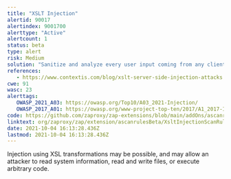 ```yaml
---
title: "XSLT Injection"
alertid: 90017
alertindex: 9001700
alerttype: "Active"
alertcount: 1
status: beta
type: alert
risk: Medium
solution: "Sanitize and analyze every user input coming from any client-side."
references:
   - https://www.contextis.com/blog/xslt-server-side-injection-attacks
cwe: 91
wasc: 23
alerttags: 
   OWASP_2021_A03: https://owasp.org/Top10/A03_2021-Injection/
   OWASP_2017_A01: https://owasp.org/www-project-top-ten/2017/A1_2017-Injection.html
code: https://github.com/zaproxy/zap-extensions/blob/main/addOns/ascanrulesBeta/src/main/java/org/zaproxy/zap/extension/ascanrulesBeta/XsltInjectionScanRule.java
linktext: org/zaproxy/zap/extension/ascanrulesBeta/XsltInjectionScanRule.java
date: 2021-10-04 16:13:28.436Z
lastmod: 2021-10-04 16:13:28.436Z
---
```

Injection using XSL transformations may be possible, and may allow an attacker to read system information, read and write files, or execute arbitrary code.
